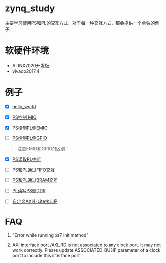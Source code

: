 # zynq_study
主要学习使用PS和PL的交互方式，对于每一种交互方式，都会提供一个单独的例子.

# 软硬件环境
* ALINX7020开发板
* vivado2017.4



# 例子
- [x] [hello_world](https://github.com/kdurant/zynq_study/tree/master/hello_world)

- [x] [PS控制 MIO](https://github.com/kdurant/zynq_study/tree/master/mio)
- [x] [PS控制PL侧EMIO](https://github.com/kdurant/zynq_study/tree/master/ps_emio)
- [ ] [PS控制PL侧GPIO]()

> 注意EMIO和GPIO的区别：
>
>
>

- [x] [PS读取PL中断](https://github.com/kdurant/zynq_study/tree/master/pl_int)
- [ ] [PS和PL通过FIFO交互]()
- [ ] [PS和PL通过BRAM交互]()
- [ ] [PL读写PS侧DDR]()

- [ ] [自定义AXI4-Lite接口IP]()

# FAQ
1. "Error while running ps7_init method"


2. AXI interface port /AXI_RD is not associated to any clock port. It may not work correctly. Please update ASSOCIATED_BUSIF parameter of a clock port to include this interface port
